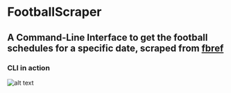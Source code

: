 # FootballScraper
## A Command-Line Interface to get the football schedules for a specific date, scraped from [fbref](https://fbref.com/en/matches/) 
### CLI in action
![alt text](Schedule_England_Feb28.png)
